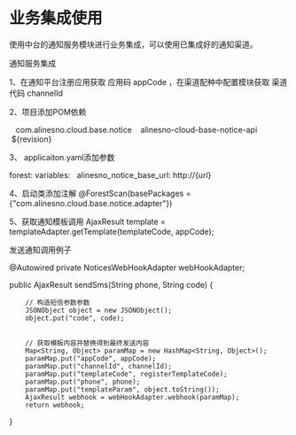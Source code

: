# 业务集成使用

使用中台的通知服务模块进行业务集成，可以使用已集成好的通知渠道。


通知服务集成

1、在通知平台注册应用获取 应用码 appCode ，在渠道配种中配置模块获取 渠道代码 channelId



2、项目添加POM依赖

<dependency>
    <groupId>com.alinesno.cloud.base.notice</groupId>
    <artifactId>alinesno-cloud-base-notice-api</artifactId>
    <version>${revision}</version>
</dependency>

3、 applicaiton.yaml添加参数

forest:
  variables:
    alinesno_notice_base_url: http://{url}
    
4、启动类添加注解
@ForestScan(basePackages = {"com.alinesno.cloud.base.notice.adapter"})


5、获取通知模板调用
AjaxResult template = templateAdapter.getTemplate(templateCode, appCode);


发送通知调用例子

@Autowired
private NoticesWebHookAdapter webHookAdapter;

public AjaxResult sendSms(String phone, String code) {

		
		// 构造短信参数参数
		JSONObject object = new JSONObject();
		object.put("code", code);
		

		// 获取模板内容并替换得到最终发送内容
		Map<String, Object> paramMap = new HashMap<String, Object>();
		paramMap.put("appCode", appCode);
		paramMap.put("channelId", channelId);
		paramMap.put("templateCode", registerTemplateCode);
		paramMap.put("phone", phone);
		paramMap.put("templateParam", object.toString());
		AjaxResult webhook = webHookAdapter.webhook(paramMap);
		return webhook;

}
  
  











